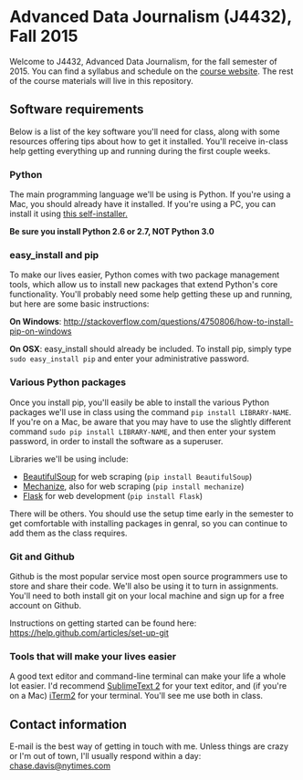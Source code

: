 # Advanced Data Journalism (J4432), Fall 2015

Welcome to J4432, Advanced Data Journalism, for the fall semester of 2015. You can find a syllabus and schedule on the [course website](http://cjdd3b.github.io/advanced-data-journalism). The rest of the course materials will live in this repository.

## Software requirements

Below is a list of the key software you'll need for class, along with some resources offering tips about how to get it installed. You'll receive in-class help getting everything up and running during the first couple weeks.

### Python

The main programming language we'll be using is Python. If you're using a Mac, you should already have it installed. If you're using a PC, you can install it using [this self-installer.](http://www.python.org/ftp/python/2.7.3/python-2.7.3.msi)

**Be sure you install Python 2.6 or 2.7, NOT Python 3.0**

### easy_install and pip

To make our lives easier, Python comes with two package management tools, which allow us to install new packages that extend Python's core functionality. You'll probably need some help getting these up and running, but here are some basic instructions:

**On Windows**: http://stackoverflow.com/questions/4750806/how-to-install-pip-on-windows

**On OSX**: easy_install should already be included. To install pip, simply type ```sudo easy_install pip``` and enter your administrative password.

### Various Python packages

Once you install pip, you'll easily be able to install the various Python packages we'll use in class using the command ```pip install LIBRARY-NAME```. If you're on a Mac, be aware that you may have to use the slightly different command ```sudo pip install LIBRARY-NAME```, and then enter your system password, in order to install the software as a superuser.

Libraries we'll be using include:

- [BeautifulSoup](http://www.crummy.com/software/BeautifulSoup/) for web scraping (```pip install BeautifulSoup```)
- [Mechanize](http://wwwsearch.sourceforge.net/mechanize/), also for web scraping (```pip install mechanize```)
- [Flask](http://flask.pocoo.org/) for web development (```pip install Flask```)

There will be others. You should use the setup time early in the semester to get comfortable with installing packages in genral, so you can continue to add them as the class requires.

### Git and Github

Github is the most popular service most open source programmers use to store and share their code. We'll also be using it to turn in assignments. You'll need to both install git on your local machine and sign up for a free account on Github.

Instructions on getting started can be found here: https://help.github.com/articles/set-up-git

### Tools that will make your lives easier

A good text editor and command-line terminal can make your life a whole lot easier. I'd recommend [SublimeText 2](http://www.sublimetext.com/2) for your text editor, and (if you're on a Mac) [iTerm2](http://www.iterm2.com/#/section/home) for your terminal. You'll see me use both in class.

## Contact information

E-mail is the best way of getting in touch with me. Unless things are crazy or I'm out of town, I'll usually respond within a day: chase.davis@nytimes.com